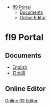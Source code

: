 <!-- START doctoc generated TOC please keep comment here to allow auto update -->
<!-- DON'T EDIT THIS SECTION, INSTEAD RE-RUN doctoc TO UPDATE -->

- [fl9 Portal](#fl9-portal)
  - [Documents](#documents)
  - [Online Editor](#online-editor)

<!-- END doctoc generated TOC please keep comment here to allow auto update -->


# fl9 Portal

## Documents

- [English](/document.en.md)
- [日本語](/document.ja.md)

## Online Editor

[Online fl9 Editor](release/editor.html)
